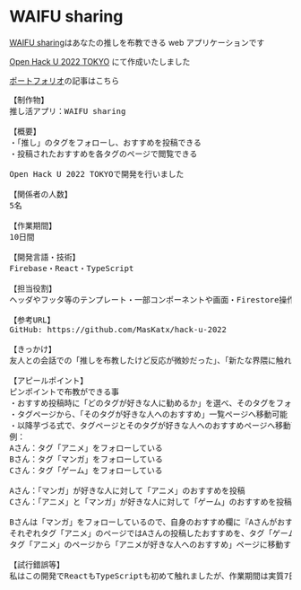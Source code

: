 # WAIFU sharing

[WAIFU sharing](https://waifu-sharing.web.app/)はあなたの推しを布教できる web アプリケーションです

[Open Hack U 2022 TOKYO](https://hacku.yahoo.co.jp/hacku2022tokyo/) にて作成いたしました

[ポートフォリオ](https://online-portfolio-57709.web.app/experiences/waifu-sharing.html)の記事はこちら

<pre>
【制作物】
推し活アプリ：WAIFU sharing

【概要】
・「推し」のタグをフォローし、おすすめを投稿できる
・投稿されたおすすめを各タグのページで閲覧できる

Open Hack U 2022 TOKYOで開発を行いました

【関係者の人数】
5名

【作業期間】
10日間

【開発言語・技術】
Firebase・React・TypeScript

【担当役割】
ヘッダやフッタ等のテンプレート・一部コンポーネントや画面・Firestore操作関数制作、プレゼンテーション

【参考URL】
GitHub: https://github.com/MasKatx/hack-u-2022

【きっかけ】
友人との会話での「推しを布教したけど反応が微妙だった」、「新たな界隈に触れたいけど出会いがない」という話題

【アピールポイント】
ピンポイントで布教ができる事
・おすすめ投稿時に「どのタグが好きな人に勧めるか」を選べ、そのタグをフォローしている人のおすすめタグ欄に表示される
・タグページから、「そのタグが好きな人へのおすすめ」一覧ページへ移動可能
・以降芋づる式で、タグページとそのタグが好きな人へのおすすめページへ移動可能
例：
Aさん：タグ「アニメ」をフォローしている
Bさん：タグ「マンガ」をフォローしている
Cさん：タグ「ゲーム」をフォローしている

Aさん：「マンガ」が好きな人に対して「アニメ」のおすすめを投稿
Cさん：「アニメ」と「マンガ」が好きな人に対して「ゲーム」のおすすめを投稿

Bさんは「マンガ」をフォローしているので、自身のおすすめ欄に『Aさんがおすすめしたタグ「アニメ」』と『Cさんがおすすめしたタグ「ゲーム」』が表示される。
それぞれタグ「アニメ」のページではAさんの投稿したおすすめを、タグ「ゲーム」のページではCさんの投稿したおすすめが表示される。
タグ「アニメ」のページから「アニメが好きな人へのおすすめ」ページに移動すると、『Cさんがおすすめしたタグ「ゲーム」』が表示される。

【試行錯誤等】
私はこの開発でReactもTypeScriptも初めて触れましたが、作業期間は実質7日間程度でした。そのため1日で本を読みながら記述してみてなんとか習得、技術担当のリーダーに教えてもらいながら、とにかく色々手探りで実装していました。ここまで短期間で一気にインプットとアウトプットを詰め込んだのは初めての経験でしたので、不安も大きくありました。しかし無事完成させることができ、審査員の方からも「アイデア、サービスの完成度がとても高い」、「機能が多く、また作り込みまでこだわっていて、技術力もしっかりしていて素晴らしい」との評価をいただきました。
</pre>

